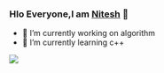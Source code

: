 ### Hlo Everyone,I am <a href="https://github.com/Nitesh-17/My-Resume"> Nitesh</a> 👋





- 🔭 I’m currently working on algorithm
- 🌱 I’m currently learning c++
<img src="https://github-readme-stats.vercel.app/api?username=Nitesh-17&&show_icons=true&title_color=ffffff&icon_color=bb2acf&text_color=daf7dc&bg_color=151515">
 
